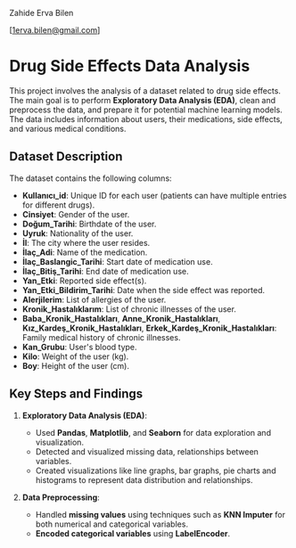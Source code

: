 Zahide Erva Bilen

[1erva.bilen@gmail.com]

# Drug Side Effects Data Analysis
This project involves the analysis of a dataset related to drug side effects. The main goal is to perform **Exploratory Data Analysis (EDA)**, clean and preprocess the data, and prepare it for potential machine learning models. The data includes information about users, their medications, side effects, and various medical conditions.

## Dataset Description

The dataset contains the following columns:
- **Kullanıcı_id**: Unique ID for each user (patients can have multiple entries for different drugs).
- **Cinsiyet**: Gender of the user.
- **Doğum_Tarihi**: Birthdate of the user.
- **Uyruk**: Nationality of the user.
- **İl**: The city where the user resides.
- **İlaç_Adi**: Name of the medication.
- **İlaç_Baslangic_Tarihi**: Start date of medication use.
- **İlaç_Bitiş_Tarihi**: End date of medication use.
- **Yan_Etki**: Reported side effect(s).
- **Yan_Etki_Bildirim_Tarihi**: Date when the side effect was reported.
- **Alerjilerim**: List of allergies of the user.
- **Kronik_Hastalıklarım**: List of chronic illnesses of the user.
- **Baba_Kronik_Hastalıkları**, **Anne_Kronik_Hastalıkları**, **Kız_Kardeş_Kronik_Hastalıkları**, **Erkek_Kardeş_Kronik_Hastalıkları**: Family medical history of chronic illnesses.
- **Kan_Grubu**: User's blood type.
- **Kilo**: Weight of the user (kg).
- **Boy**: Height of the user (cm).

## Key Steps and Findings

1. **Exploratory Data Analysis (EDA)**:
   - Used **Pandas**, **Matplotlib**, and **Seaborn** for data exploration and visualization.
   - Detected and visualized missing data, relationships between variables.
   - Created visualizations like line graphs, bar graphs, pie charts and histograms to represent data distribution and relationships.

2. **Data Preprocessing**:
   - Handled **missing values** using techniques such as **KNN Imputer** for both numerical and categorical variables.
   - **Encoded categorical variables** using **LabelEncoder**.
